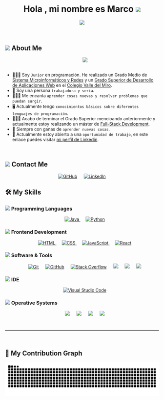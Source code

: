 <h1 align="center">Hola , mi nombre es Marco <img src="https://media.giphy.com/media/hvRJCLFzcasrR4ia7z/giphy.gif" width="35"></h1>
<p align="center">
  <a href="https://github.com/DenverCoder1/readme-typing-svg"><img src="https://readme-typing-svg.herokuapp.com?font=Time+New+Roman&color=%9900ff&size=25&center=true&vCenter=true&width=600&height=100&lines=Full+Stack+Developer+@marco.rgz_;Junior+Programmer;Always+learning+new+things"></a>
</p>


<br>

	
## <picture><img src = "https://github.com/7oSkaaa/7oSkaaa/blob/main/Images/about_me.gif?raw=true" width = 50px></picture> About Me

<picture> <img align="right" src="https://github.com/7oSkaaa/7oSkaaa/blob/main/Images/Right_Side.gif?raw=true" width = 250px></picture>

<br><br>

- 🧑🏻‍🏫 Soy `Junior` en programación. He realizado un Grado Medio de [Sistema Microinformáticos y Redes](https://todofp.es/que-estudiar/loe/informatica-comunicaciones/sistemas-microniformaticos-redes.html) y un [Grado Superior de Desarrollo de Aplicaciones Web](https://todofp.es/que-estudiar/loe/informatica-comunicaciones/des-aplicaciones-web.html) en el [Colegio Valle del Miro](https://www.colegiovalledelmiro.es/).
- 💫 Soy una persona `trabajadora y seria`.
- 🧑🏻‍💻 Me encanta `aprender cosas nuevas y resolver problemas que puedan surgir`.
- 🖥️ Actualmente tengo `conocimientos básicos sobre diferentes lenguajes de programación`.
- 🧑🏻‍🎓 Acabo de terminar el Grado Superior mencioando anteriormente y actualmente estoy realizando un máster de [Full-Stack Development]([https://fpprofessionaleducation.tajamar.es/desarrollo-web-full-stack-multicloud/](https://nuclio.school/master-full-stack-developer/)).
- 🤝 Siempre con ganas de `aprender nuevas cosas`.
- 💭 Actualmente estoy abierto a una `oportunidad de trabajo`, en este enlace puedes visitar [mi perfil de Linkedin](https://www.linkedin.com/in/marco-rodriguez-rey-b082361b9/).

<br>


## <picture> <img src="https://github.com/7oSkaaa/7oSkaaa/blob/main/Images/Connect-with-me.gif?raw=true" width="100px"> </picture> Contact Me
<p align="center">
	<a href="https://github.com/Markix1"><img src="https://img.shields.io/badge/github-%23181717.svg?style=plastic&logo=github&logoColor=white" alt="GitHub"/></a>
	&emsp;
	<a href="https://www.linkedin.com/in/marco-rodriguez-rey-b082361b9/"><img src="https://img.shields.io/badge/linkedin-%230A66C2.svg?style=plastic&logo=linkedin&logoColor=white" alt="LinkedIn"/></a>
</p>



## 🛠️ My Skills

### <picture> <img src = "https://github.com/7oSkaaa/7oSkaaa/blob/main/Images/Programming_Languages.gif?raw=true" width = 50px>  </picture> Programming Languages

<p align="center">
  &emsp;
  <a href="https://www.java.com" target="_blank"> 
    <img alt="Java" src="https://img.shields.io/badge/Java-%23007396.svg?style=plastic&logo=java&logoColor=white">
  </a>
  &emsp;
   <a href="https://www.python.org" target="_blank">
    <img alt="Python" src="https://img.shields.io/badge/Python%20-%2314354C.svg?style=plastic&logo=python&logoColor=white">
  </a>
</p>

### <picture> <img src = "https://github.com/7oSkaaa/7oSkaaa/blob/main/Images/Front_End.gif?raw=true" width = 50px>  </picture> Frontend Development
<p align="center"> 
  &emsp; 
  <a href="https://www.w3.org/html/" target="_blank"> 
   <img alt="HTML" src="https://img.shields.io/badge/HTML5%20-%23E34F26.svg?style=plastic&logo=html5&logoColor=white">
  </a>   
  &emsp;
  <a href="https://www.w3schools.com/css/" target="_blank">
    <img alt="CSS" src="https://img.shields.io/badge/CSS%20-%231572B6.svg?style=plastic&logo=css3&logoColor=white">
  </a>   
  &emsp;
  <a href="https://developer.mozilla.org/en-US/docs/Web/JavaScript" target="_blank"> 
     <img alt="JavaScript" src="https://img.shields.io/badge/JavaScript%20-%23F7DF1E.svg?style=plastic&logo=javascript&logoColor=black">
   </a>
   &emsp;
  <a href="https://www.python.org" target="_blank">
    <img alt="React" src="https://img.shields.io/badge/react-%2361DAFB.svg?style=plastic&logo=React&logoColor=black">
  </a>
</p>

 ### <picture> <img src = "https://github.com/7oSkaaa/7oSkaaa/blob/main/Images/Software_Tools.gif?raw=true" width = 50px>  </picture> Software & Tools
 
<p align="center">
  &emsp;
    <a href="#"><img alt="Git" src="https://img.shields.io/badge/Git%20-%23F05033.svg?style=plastic&logo=git&logoColor=white"></a>
  &emsp;
    <a href="#"><img alt="GitHub" src="https://img.shields.io/badge/github-%23181717.svg?style=plastic&logo=github&logoColor=white"></a>
  &emsp;
    <a href="#"><img alt="Stack Overflow" src="https://img.shields.io/badge/-Stack%20Overflow-FE7A16?style=plastic&logo=stack-overflow&logoColor=white"></a>
    &emsp;
    <a href="#"><img src="https://img.shields.io/badge/django-%23092E20.svg?&style=plastic&logo=django&logoColor=white" /></a>
    &emsp;
    <a href="#"><img src="https://img.shields.io/badge/mysql-%234479A1.svg?&style=plastic&logo=mysql&logoColor=white"/></a>
    &emsp;
    <a href="#"><img src="https://img.shields.io/badge/discord-738ADA.svg?&style=plastic&logo=discord&logoColor=white"/></a>
</p>

 ### <picture> <img src = "https://github.com/7oSkaaa/7oSkaaa/blob/main/Images/IDEs.gif?raw=true" width = 50px>  </picture> IDE
 
<p align="center">
  &emsp;
    <a href="#"><img alt="Visual Studio Code" src="https://img.shields.io/badge/Visual%20Studio%20Code-0078d7.svg?style=plastic&logo=visual-studio-code&logoColor=white"></a>
</p>

 ### <picture> <img src = "https://github.com/7oSkaaa/7oSkaaa/blob/main/Images/OS.gif?raw=true" width = 50px>  </picture> Operative Systems
 
<p align="center">
  &emsp;
    <a href="#"><img src="https://img.shields.io/badge/Windows-0078D6?style=for-the-badge&logo=windows&logoColor=white" /></a>
  &emsp;
  <a href="#"><img src="https://img.shields.io/badge/Ubuntu-E95420?style=for-the-badge&logo=ubuntu&logoColor=white" /></a>
  &emsp;
    <a href="#"><img src="https://img.shields.io/badge/Linux_Mint-87CF3E?style=for-the-badge&logo=linux-mint&logoColor=white" /></a>
  &emsp;
    <a href="#"><img src="https://img.shields.io/badge/mac%20os-000000?style=for-the-badge&logo=apple&logoColor=white" /></a>
</p>

<br> 

---

<br>
	
## 🐍 My Contribution Graph
	
<p align = "center">
  <img src = "./github-contribution-grid-snake.svg" alt ="Snake Game"/>
</p>
